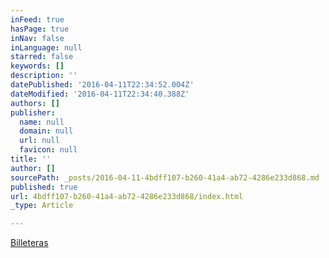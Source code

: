 ```yaml
---
inFeed: true
hasPage: true
inNav: false
inLanguage: null
starred: false
keywords: []
description: ''
datePublished: '2016-04-11T22:34:52.004Z'
dateModified: '2016-04-11T22:34:40.388Z'
authors: []
publisher:
  name: null
  domain: null
  url: null
  favicon: null
title: ''
author: []
sourcePath: _posts/2016-04-11-4bdff107-b260-41a4-ab72-4286e233d868.md
published: true
url: 4bdff107-b260-41a4-ab72-4286e233d868/index.html
_type: Article

---
```

[Billeteras][0]

[0]: null